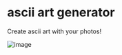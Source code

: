 # ascii art generator
Create ascii art with your photos!

![image](https://github.com/justinsavage49/ascii_art_generator/assets/93454878/4fb02fd6-27a7-482e-a7d2-ff0d3788ca60)
